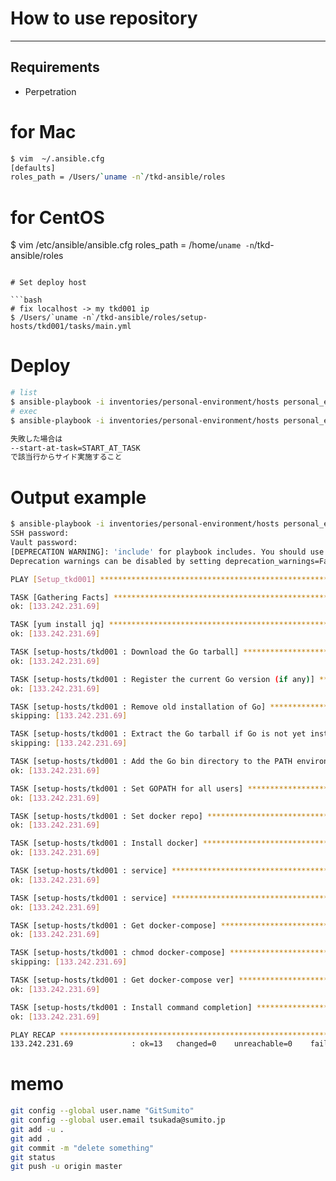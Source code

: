 How to use repository
=========
----

Requirements
------------
* Perpetration

# for Mac

``` bash
$ vim  ~/.ansible.cfg 
[defaults]
roles_path = /Users/`uname -n`/tkd-ansible/roles
```


# for CentOS
$ vim /etc/ansible/ansible.cfg
roles_path = /home/`uname -n`/tkd-ansible/roles
```

# Set deploy host

```bash
# fix localhost -> my tkd001 ip
$ /Users/`uname -n`/tkd-ansible/roles/setup-hosts/tkd001/tasks/main.yml 
```

# Deploy
```bash
# list
$ ansible-playbook -i inventories/personal-environment/hosts personal_environment.yml -uroot -k --list-tasks --list-hosts
# exec
$ ansible-playbook -i inventories/personal-environment/hosts personal_environment.yml -uroot -k

失敗した場合は
--start-at-task=START_AT_TASK
で該当行からサイド実施すること
```

# Output example

```bash
$ ansible-playbook -i inventories/personal-environment/hosts personal_environment.yml --ask-vault -uroot -k
SSH password: 
Vault password: 
[DEPRECATION WARNING]: 'include' for playbook includes. You should use 'import_playbook' instead. This feature will be removed in version 2.8. 
Deprecation warnings can be disabled by setting deprecation_warnings=False in ansible.cfg.

PLAY [Setup_tkd001] *************************************************************************************************************************************

TASK [Gathering Facts] **********************************************************************************************************************************
ok: [133.242.231.69]

TASK [yum install jq] ***********************************************************************************************************************************
ok: [133.242.231.69]

TASK [setup-hosts/tkd001 : Download the Go tarball] *****************************************************************************************************
ok: [133.242.231.69]

TASK [setup-hosts/tkd001 : Register the current Go version (if any)] ************************************************************************************
ok: [133.242.231.69]

TASK [setup-hosts/tkd001 : Remove old installation of Go] ***********************************************************************************************
skipping: [133.242.231.69]

TASK [setup-hosts/tkd001 : Extract the Go tarball if Go is not yet installed or not the desired version] ************************************************
skipping: [133.242.231.69]

TASK [setup-hosts/tkd001 : Add the Go bin directory to the PATH environment variable for all users] *****************************************************
ok: [133.242.231.69]

TASK [setup-hosts/tkd001 : Set GOPATH for all users] ****************************************************************************************************
ok: [133.242.231.69]

TASK [setup-hosts/tkd001 : Set docker repo] *************************************************************************************************************
ok: [133.242.231.69]

TASK [setup-hosts/tkd001 : Install docker] **************************************************************************************************************
ok: [133.242.231.69]

TASK [setup-hosts/tkd001 : service] *********************************************************************************************************************
ok: [133.242.231.69]

TASK [setup-hosts/tkd001 : service] *********************************************************************************************************************
ok: [133.242.231.69]

TASK [setup-hosts/tkd001 : Get docker-compose] **********************************************************************************************************
ok: [133.242.231.69]

TASK [setup-hosts/tkd001 : chmod docker-compose] ********************************************************************************************************
skipping: [133.242.231.69]

TASK [setup-hosts/tkd001 : Get docker-compose ver] ******************************************************************************************************
ok: [133.242.231.69]

TASK [setup-hosts/tkd001 : Install command completion] **************************************************************************************************
ok: [133.242.231.69]

PLAY RECAP **********************************************************************************************************************************************
133.242.231.69             : ok=13   changed=0    unreachable=0    failed=0   
```

# memo 

``` bash
git config --global user.name "GitSumito"
git config --global user.email tsukada@sumito.jp
git add -u .
git add .
git commit -m "delete something"
git status
git push -u origin master
```
